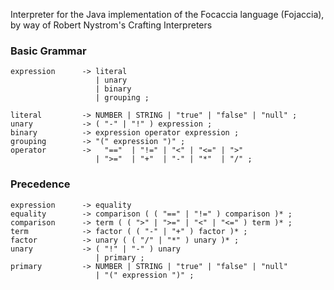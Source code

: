 Interpreter for the Java implementation of the Focaccia language (Fojaccia), by way of Robert Nystrom's Crafting Interpreters

### Basic Grammar
```
expression      -> literal
                   | unary
                   | binary
                   | grouping ;
 
literal         -> NUMBER | STRING | "true" | "false" | "null" ;
unary           -> ( "-" | "!" ) expression ;
binary          -> expression operator expression ;
grouping        -> "(" expression ")" ;
operator        ->   "=="  | "!=" | "<" | "<=" | ">" 
                   | ">="  | "+"  | "-" | "*"  | "/" ;
```
### Precedence
```
expression      -> equality
equality        -> comparison ( ( "==" | "!=" ) comparison )* ;
comparison      -> term ( ( ">" | ">=" | "<" | "<=" ) term )* ;
term            -> factor ( ( "-" | "+" ) factor )* ;
factor          -> unary ( ( "/" | "*" ) unary )* ;
unary           -> ( "!" | "-" ) unary 
                   | primary ;
primary         -> NUMBER | STRING | "true" | "false" | "null"
                   | "(" expression ")" ;
```